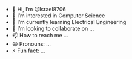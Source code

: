- 👋 Hi, I’m @Israel8706
- 👀 I’m interested in Computer Science
- 🌱 I’m currently learning Electrical Engineering
- 💞️ I’m looking to collaborate on ...
- 📫 How to reach me ...
- 😄 Pronouns: ...
- ⚡ Fun fact: ...

<!---
Israel8706/Israel8706 is a ✨ special ✨ repository because its `README.md` (this file) appears on your GitHub profile.
You can click the Preview link to take a look at your changes.
--->
